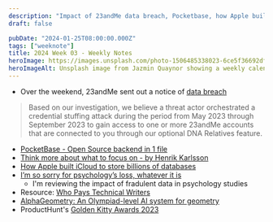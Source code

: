 ```yaml
---
description: "Impact of 23andMe data breach, Pocketbase, how Apple built iCloud, and AlphaGeometry."
draft: false

pubDate: "2024-01-25T08:00:00.000Z"
tags: ["weeknote"]
title: 2024 Week 03 - Weekly Notes
heroImage: https://images.unsplash.com/photo-1506485338023-6ce5f36692df?ixlib=rb-4.0.3&ixid=M3wxMjA3fDB8MHxwaG90by1wYWdlfHx8fGVufDB8fHx8fA%3D%3D&auto=format&fit=crop&w=2370&q=80
heroImageAlt: Unsplash image from Jazmin Quaynor showing a weekly calendar
---
```


- Over the weekend, 23andMe sent out a notice of [data breach](https://blog.23andme.com/articles/addressing-data-security-concerns)

> Based on our investigation, we believe a threat actor orchestrated a credential stuffing attack during the period from May 2023 through September 2023 to gain access to one or more 23andMe accounts that are connected to you through our optional DNA Relatives feature.

- [PocketBase - Open Source backend in 1 file](https://pocketbase.io/?utm_source=changelog-news)
- [Think more about what to focus on - by Henrik Karlsson](https://www.henrikkarlsson.xyz/p/multi-armed-bandit?utm_source=changelog-news)
- [How Apple built iCloud to store billions of databases](https://read.engineerscodex.com/p/how-apple-built-icloud-to-store-billions?utm_source=tldrwebdev)
- [I’m so sorry for psychology’s loss, whatever it is](https://www.experimental-history.com/p/im-so-sorry-for-psychologys-loss)
  - I'm reviewing the impact of fradulent data in psychology studies
- Resource: [Who Pays Technical Writers](https://whopaystechnicalwriters.com)
- [AlphaGeometry: An Olympiad-level AI system for geometry](https://deepmind.google/discover/blog/alphageometry-an-olympiad-level-ai-system-for-geometry/?utm_source=twitter&utm_medium=social)
- ProductHunt's [Golden Kitty Awards 2023](https://www.producthunt.com/golden-kitty-awards)
